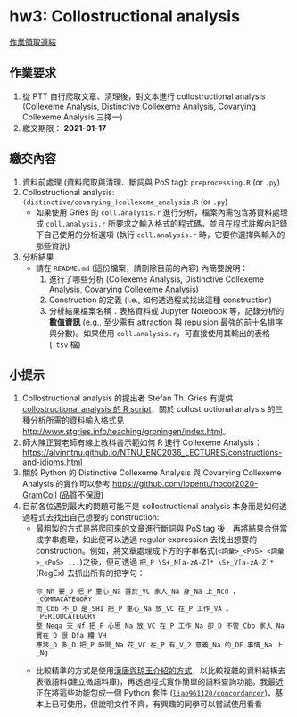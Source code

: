 # hw3: Collostructional analysis

[作業領取連結](https://classroom.github.com/a/ByIsoop2)


## 作業要求

1. 從 PTT 自行爬取文章、清理後，對文本進行 collostructional analysis (Collexeme Analysis, Distinctive Collexeme Analysis, Covarying Collexeme Analysis 三擇一)
2. 繳交期限： **2021-01-17**


## 繳交內容

1. 資料前處理 (資料爬取與清理、斷詞與 PoS tag): `preprocessing.R` (or `.py`)
1. Collostructional analysis: `(distinctive/covarying_)collexeme_analysis.R` (or `.py`)
    - 如果使用 Gries 的 `coll.analysis.r` 進行分析，檔案內需包含將資料處理成 `coll.analysis.r` 所要求之輸入格式的程式碼，並且在程式註解內記錄下自己使用的分析選項 (執行 `coll.analysis.r` 時，它要你選擇與輸入的那些資訊)
1. 分析結果
    - 請在 `README.md` (這份檔案，請刪除目前的內容) 內簡要說明：
        1. 進行了哪些分析 (Collexeme Analysis, Distinctive Collexeme Analysis, Covarying Collexeme Analysis)
        2. Construction 的定義 (i.e., 如何透過程式找出這種 construction)
        3. 分析結果檔案名稱：表格資料或 Jupyter Notebook 等，記錄分析的**數值資訊** (e.g., 至少需有 attraction 與 repulsion 最強的前十名排序與分數)。如果使用 `coll.analysis.r`，可直接使用其輸出的表格 (`.tsv` 檔)


## 小提示

1. Collostructional analysis 的提出者 Stefan Th. Gries 有提供 [collostructional analysis 的 R script](http://www.stgries.info/teaching/groningen/coll.analysis.r)，關於 collostructional analysis 的三種分析所需的資料輸入格式見 <http://www.stgries.info/teaching/groningen/index.html>。
1. 師大陳正賢老師有線上教科書示範如何 R 進行 Collexeme Analysis：<https://alvinntnu.github.io/NTNU_ENC2036_LECTURES/constructions-and-idioms.html>
1. 關於 Python 的 Distinctive Collexeme Analysis 與 Covarying Collexeme Analysis 的實作可以參考 <https://github.com/lopentu/hocor2020-GramColl> (品質不保證)
1. 目前各位遇到最大的問題可能不是 collostructional analysis 本身而是如何透過程式去找出自己想要的 construction:
    - 最粗製的方式是將爬回來的文章進行斷詞與 PoS tag 後，再將結果合併當成字串處理，如此便可以透過 regular expression 去找出想要的 construction。例如，將文章處理成下方的字串格式(`<詞彙>_<PoS> <詞彙>_<PoS> ...`)之後，便可透過 `把_P \S+_N[a-zA-Z]* \S+_V[a-zA-Z]*`(RegEx) 去抓出所有的把字句：
      ```
      你_Nh 要_D 把_P 重心_Na 置於_VC 家人_Na 身_Na 上_Ncd ，_COMMACATEGORY
      而_Cbb 不_D 是_SHI 把_P 重心_Na 放_VC 在_P 工作_VA 。_PERIODCATEGORY
      整_Neqa 天_Nf 把_P 心思_Na 放_VC 在_P 工作_Na 卻_D 不管_Cbb 家人_Na 實在_D 很_Dfa 糟_VH
      應該_D 多_D 把_P 時間_Na 花_VC 在_P 有_V_2 意義_Na 的_DE 事情_Na 上_Ng
      ```
    - 比較精準的方式是使用[漢唐與琼玉介紹的方式](https://docs.google.com/presentation/d/1c_xfgZI5YUCJSanj7l_E9O_0MYGOlZD1vqFSuv6Rp0I)，以比較複雜的資料結構去表徵語料(建立微語料庫)，再透過程式實作簡單的語料查詢功能。我最近正在將這些功能包成一個 Python 套件 ([`liao961120/concordancer`](https://github.com/liao961120/concordancer))，基本上已可使用，但說明文件不齊，有興趣的同學可以嘗試使用看看
